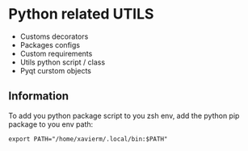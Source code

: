 # Python related UTILS

- Customs decorators
- Packages configs
- Custom requirements
- Utils python script / class
- Pyqt curstom objects

## Information

To add you python package script to you zsh env, add the python pip package to you env path:

    export PATH="/home/xavierm/.local/bin:$PATH"
